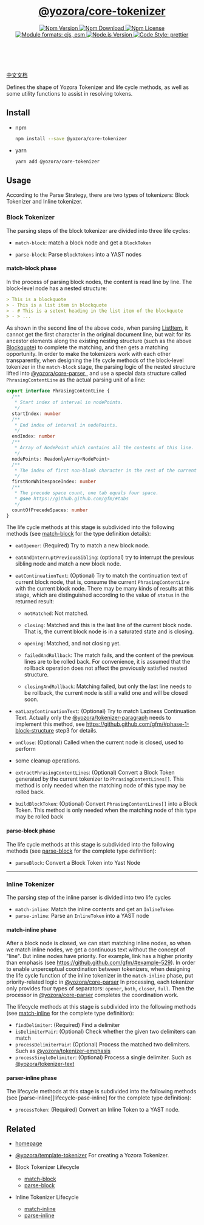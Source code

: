 <header>
  <h1 align="center">
    <a href="https://github.com/yozorajs/yozora/tree/v2.3.0/packages/core-tokenizer#readme">@yozora/core-tokenizer</a>
  </h1>
  <div align="center">
    <a href="https://www.npmjs.com/package/@yozora/core-tokenizer">
      <img
        alt="Npm Version"
        src="https://img.shields.io/npm/v/@yozora/core-tokenizer.svg"
      />
    </a>
    <a href="https://www.npmjs.com/package/@yozora/core-tokenizer">
      <img
        alt="Npm Download"
        src="https://img.shields.io/npm/dm/@yozora/core-tokenizer.svg"
      />
    </a>
    <a href="https://www.npmjs.com/package/@yozora/core-tokenizer">
      <img
        alt="Npm License"
        src="https://img.shields.io/npm/l/@yozora/core-tokenizer.svg"
      />
    </a>
    <a href="#install">
      <img
        alt="Module formats: cjs, esm"
        src="https://img.shields.io/badge/module_formats-cjs%2C%20esm-green.svg"
      />
    </a>
    <a href="https://github.com/nodejs/node">
      <img
        alt="Node.js Version"
        src="https://img.shields.io/node/v/@yozora/core-tokenizer"
      />
    </a>
    <a href="https://github.com/prettier/prettier">
      <img
        alt="Code Style: prettier"
        src="https://img.shields.io/badge/code_style-prettier-ff69b4.svg?style=flat-square"
      />
    </a>
  </div>
</header>
<br/>


[中文文档][homepage-zh]

Defines the shape of Yozora Tokenizer and life cycle methods, as well as some
utility functions to assist in resolving tokens.


## Install

* npm

  ```bash
  npm install --save @yozora/core-tokenizer
  ```

* yarn

  ```bash
  yarn add @yozora/core-tokenizer
  ```


## Usage

According to the Parse Strategy, there are two types of tokenizers: Block
Tokenizer and Inline tokenizer.

### Block Tokenizer

The parsing steps of the block tokenizer are divided into three life cycles:

* `match-block`: match a block node and get a `BlockToken`

* `parse-block`: Parse `BlockTokens` into a YAST nodes

#### match-block phase

In the process of parsing block nodes, the content is read line by line. The
block-level node has a nested structure:

```markdown {2}
> This is a blockquote
> - This is a list item in blockquote
> - # This is a setext heading in the list item of the blockquote
> - > ...
```

As shown in the second line of the above code, when parsing
[ListItem][@yozora/tokenizer-list], it cannot get the first character in
the original document line, but wait for its ancestor elements along the
existing nesting structure (such as the above [Blockquote][@yozora/tokenizer-blockquote])
to complete the matching, and then gets a matching opportunity. In order to make
the tokenizers work with each other transparently, when designing the life cycle
methods of the block-level tokenizer in the `match-block` stage, the parsing
logic of the nested structure lifted into [@yozora/core-parser ][], and use a
special data structure called `PhrasingContentLine` as the actual parsing unit
of a line:

```typescript
export interface PhrasingContentLine {
  /**
   * Start index of interval in nodePoints.
   */
  startIndex: number
  /**
   * End index of interval in nodePoints.
   */
  endIndex: number
  /**
   * Array of NodePoint which contains all the contents of this line.
   */
  nodePoints: ReadonlyArray<NodePoint>
  /**
   * The index of first non-blank character in the rest of the current line
   */
  firstNonWhitespaceIndex: number
  /**
   * The precede space count, one tab equals four space.
   * @see https://github.github.com/gfm/#tabs
   */
  countOfPrecedeSpaces: number
}
```

The life cycle methods at this stage is subdivided into the following methods
(see [match-block][lifecycle-match-block] for the type definition details):

* `eatOpener`: (Required) Try to match a new block node.

* `eatAndInterruptPreviousSibling`: (optional) try to interrupt the previous
  sibling node and match a new block node.

* `eatContinuationText`: (Optional) Try to match the continuation text of current
  block node, that is, consume the current `PhrasingContentLine` with the current
  block node. There may be many kinds of results at this stage, which are
  distinguished according to the value of `status` in the returned result:

  - `notMatched`: Not matched.

  - `closing`: Matched and this is the last line of the current block node.
    That is, the current block node is in a saturated state and is closing.

  - `opening`: Matched, and not closing yet.

  - `failedAndRollback`: The match fails, and the content of the previous lines
    are to be rolled back. For convenience, it is assumed that the rollback
    operation does not affect the previously satisfied nested structure.

  - `closingAndRollback`: Matching failed, but only the last line needs to be
    rollback, the current node is still a valid one and will be closed soon.

* `eatLazyContinuationText`: (Optional) Try to match Laziness Continuation Text.
  Actually only the [@yozora/tokenizer-paragraph][] needs to implement this
  method, see https://github.github.com/gfm/#phase-1-block-structure step3
  for details.

* `onClose`: (Optional) Called when the current node is closed, used to perform
* some cleanup operations.

* `extractPhrasingContentLines`: (Optional) Convert a Block Token generated by
  the current tokenizer to `PhrasingContentLines[]`. This method is only needed
  when the matching node of this type may be rolled back.

* `buildBlockToken`: (Optional) Convert `PhrasingContentLines[]` into a Block Token.
  This method is only needed when the matching node of this type may be rolled back

#### parse-block phase

The life cycle methods at this stage is subdivided into the following methods
(see [parse-block][lifecycle-parse-block] for the complete type definition):

* `parseBlock`: Convert a Block Token into Yast Node

---

### Inline Tokenizer

The parsing step of the inline parser is divided into two life cycles

* `match-inline`: Match the inline contents and get an `InlineToken`
* `parse-inline`: Parse an `InlineToken` into a YAST node

#### match-inline phase

After a block node is closed, we can start matching inline nodes, so when we
match inline nodes, we get a continuous text without the concept of "line".
But inline nodes have priority. For example, link has a higher priority than
emphasis (see https://github.github.com/gfm/#example-529). In order to enable
unperceptual coordination between tokenizers, when designing the life cycle
function of the inline tokenizer in the `match-inline` phase, put priority-related
logic in [@yozora/core-parser][] In processing, each tokenizer only provides
four types of separators: `opener`, `both`, `closer`, `full`. Then the
processor in [@yozora/core-parser][] completes the coordination work.

The lifecycle methods at this stage is subdivided into the following methods
(see [match-inline][lifecycle-match-inline] for the complete type definition):

* `findDelimiter`: (Required) Find a delimiter
* `isDelimiterPair`: (Optional) Check whether the given two delimiters can match
* `processDelimiterPair`: (Optional) Process the matched two delimiters. Such as [@yozora/tokenizer-emphasis][] 
* `processSingleDelimiter`:  (Optional) Process a single delimiter. Such as [@yozora/tokenizer-text][] 

#### parser-inline phase

The lifecycle methods at this stage is subdivided into the following methods
(see [parse-inline][lifecycle-pase-inline] for the complete type definition):

* `processToken`: (Required) Convert an Inline Token to a YAST node.

## Related

* [homepage][]

* [@yozora/template-tokenizer][] For creating a Yozora Tokenizer.

* Block Tokenizer Lifecycle
  - [match-block][lifecycle-match-block]
  - [parse-block][lifecycle-parse-block]

* Inline Tokenizer Lifecycle
  - [match-inline][lifecycle-match-inline]
  - [parse-inline][lifecycle-parse-inline]


[homepage]: https://github.com/yozorajs/yozora/tree/v2.3.0/packages/core-tokenizer#readme
[homepage-zh]: https://github.com/yozorajs/yozora/tree/v2.3.0/packages/core-tokenizer/README-zh.md
[lifecycle-match-block]: https://github.com/yozorajs/yozora/blob/main/packages/core-tokenizer/src/types/lifecycle/match-block.ts
[lifecycle-match-inline]: https://github.com/yozorajs/yozora/blob/main/packages/core-tokenizer/src/types/lifecycle/match-inline.ts
[lifecycle-parse-block]: https://github.com/yozorajs/yozora/blob/main/packages/core-tokenizer/src/types/lifecycle/parse-block.ts
[lifecycle-parse-inline]: https://github.com/yozorajs/yozora/blob/main/packages/core-tokenizer/src/types/lifecycle/parse-inline.ts
[@yozora/core-parser]: https://www.npmjs.com/package/@yozora/core-parser
[@yozora/template-tokenizer]: https://www.npmjs.com/package/@yozora/template-tokenizer
[@yozora/tokenizer-blockquote]: https://www.npmjs.com/package/@yozora/tokenizer-blockquote
[@yozora/tokenizer-emphasis]: https://www.npmjs.com/package/@yozora/tokenizer-emphasis
[@yozora/tokenizer-list]: https://www.npmjs.com/package/@yozora/tokenizer-list
[@yozora/tokenizer-paragraph]: https://www.npmjs.com/package/@yozora/tokenizer-paragraph
[@yozora/tokenizer-text]: https://www.npmjs.com/package/@yozora/tokenizer-text

